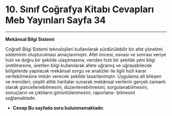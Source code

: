 # 10. Sınıf Coğrafya Kitabı Cevapları Meb Yayınları Sayfa 34

---

**Mekânsal Bilgi Sistemi**

Coğrafi Bilgi Sistemi teknolojileri kullanılarak sürdürülebilir bir afet yönetimi sisteminin oluşturulması amaçlanmıştır. Afet öncesi, esnası ve sonrası veriye hızlı ve doğru bir şekilde ulaşılmasına; veriden hızlı bir şekilde yeni bilgi üretilmesine, üretilen bilgi kullanılarak afete uğramış ve uğrayabilecek bölgelerde yapılacak mekânsal sorgu ve analizler ile ilgili hızlı karar verilebilmesine imkân verecek şekilde tasarlanmıştır. Uygulama alt bileşen ve menüleri; çeşitli altlık haritalar sunarak mekânsal verilerin gerçek zamanlı olarak güncellenebilmesini, düzenlenebilmesini, sorgulanabilmesini, sonuçların ve çıktıların görüntülenmesini, raporlana- bilmesini sağlamaktadır.

-   **Cevap**:**Bu sayfada soru bulunmamaktadır.**